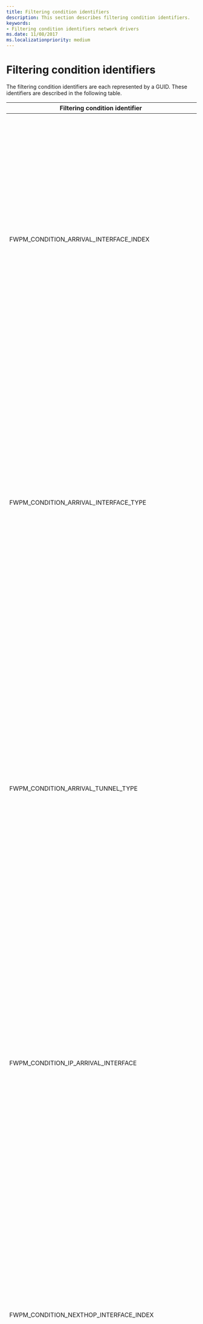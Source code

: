 ```yaml
---
title: Filtering condition identifiers
description: This section describes filtering condition identifiers.
keywords:
- Filtering condition identifiers network drivers
ms.date: 11/08/2017
ms.localizationpriority: medium
---
```


# Filtering condition identifiers

The filtering condition identifiers are each represented by a GUID. These identifiers are described in the following table.

|Filtering condition identifier|Description|
|----|----|
|FWPM_CONDITION_ARRIVAL_INTERFACE_INDEX|The index of the arrival network interface, as enumerated by the network stack.</br>WFP uses the Arrival interface to match this condition. The Arrival Interface is the first interface the packet sees before entering the IP stack inbound from the network, before weak-host or forwarding are performed.</br>This condition is asymmetric for reauthorization purposes, as it is intrinsically an inbound condition. This means that WFP will use an empty value on this condition when reauthorizing an inbound connection on a response outbound packet.</br>To handle reauthorization a second filter must be used. This second filter can either permit or block the empty values, or use a different condition that will have a valid value for such circumstance. In the case of arrival interface conditions, the next hop class of interface conditions will have a valid interface on outbound packets.</br>Note that this is available only in Windows Server 2008 R2, Windows 7, and later versions of Windows.|
|FWPM_CONDITION_ARRIVAL_INTERFACE_TYPE|The type of the arrival network interface, as defined by the Internet Assigned Numbers Authority (IANA). For more information, see [IANAifType-MIB Definitions](https://www.iana.org/assignments/ianaiftype-mib/ianaiftype-mib).</br>WFP uses the Arrival interface to match this condition. The Arrival Interface is the first interface the packet sees before entering the IP stack inbound from the network, before weak-host or forwarding are performed.</br>This condition is asymmetric for reauthorization purposes, as it is intrinsically an inbound condition. This means that WFP will use an empty value on this condition when reauthorizing an inbound connection on a response outbound packet.</br>To handle reauthorization a second filter must be used. This second filter can either permit or block the empty values, or use a different condition that will have a valid value for such circumstance. In the case of arrival interface conditions, the next hop class of interface conditions will have a valid interface on outbound packets.</br>Note that this is vailable only in Windows Server 2008 R2, Windows 7, and later versions of Windows.|
|FWPM_CONDITION_ARRIVAL_TUNNEL_TYPE|The encapsulation method used by a tunnel if the IfType member of the [IP_ADAPTER_ADDRESSES](/windows/win32/api/iptypes/ns-iptypes-ip_adapter_addresses_lh) structure is IF_TYPE_TUNNEL. The tunnel type is defined by the IANA. For more information, see [IANAifType-MIB Definitions](https://www.iana.org/assignments/ianaiftype-mib/ianaiftype-mib) and the Windows SDK [IP Helper](./ip-helper.md) documentation.</br>WFP uses the Arrival interface to match this condition. The Arrival Interface is the first interface the packet sees before entering the IP stack inbound from the network, before weak-host or forwarding are performed.</br>This condition is asymmetric for reauthorization purposes, as it is intrinsically an inbound condition. This means that WFP will use an empty value on this condition when reauthorizing an inbound connection on a response outbound packet.</br>To handle reauthorization a second filter must be used. This second filter can either permit or block the empty values, or use a different condition that will have a valid value for such circumstance. In the case of arrival interface conditions, the next hop class of interface conditions will have a valid interface on outbound packets.</br>Note that this is available only in Windows Server 2008 R2, Windows 7, and later versions of Windows.|
|FWPM_CONDITION_IP_ARRIVAL_INTERFACE|The [LUID](/windows-hardware/drivers/ddi/igpupvdev/ns-igpupvdev-_luid) for the network interface that is associated with the arrival IP address.</br>WFP uses the Arrival interface to match this condition. The Arrival Interface is the first interface the packet sees before entering the IP stack inbound from the network, before weak-host or forwarding are performed.</br>This condition is asymmetric for reauthorization purposes, as it is intrinsically an inbound condition. This means that WFP will use an empty value on this condition when reauthorizing an inbound connection on a response outbound packet.</br>To handle reauthorization a second filter must be used. This second filter can either permit or block the empty values, or use a different condition that will have a valid value for such circumstance. In the case of arrival interface conditions, the next hop class of interface conditions will have a valid interface on outbound packets.</br>Note that this is available only in Windows Server 2008 R2, Windows 7, and later versions of Windows.|
|FWPM_CONDITION_NEXTHOP_INTERFACE_INDEX|The index of the arrival network interface, as enumerated by the network stack.</br>WFP uses the Next Hop interface to match this condition. The Next Hop Interface is the last interface the packet sees before leaving the IP stack outbound towards the network, after weak-host or forwarding are performed.</br>This condition is asymmetric for reauthorization purposes, as it is intrinsically an outbound condition. This means that WFP will use an empty value on this condition when reauthorizing an outbound connection on a response inbound packet.</br>To handle reauthorization a second filter must be used. This second filter can either permit or block the empty values, or use a different condition that will have a valid value for such circumstance. In the case of next hop interface conditions, the arrival class of interface conditions will have a valid interface on inbound packets.</br>Note that this is available only in Windows Server 2008 R2, Windows 7, and later versions of Windows.|
|FWPM_CONDITION_NEXTHOP_INTERFACE_TYPE|The type of the arrival network interface, as defined by the Internet Assigned Numbers Authority (IANA). For more information, see [IANAifType-MIB Definitions](https://www.iana.org/assignments/ianaiftype-mib/ianaiftype-mib).</br>WFP uses the Next Hop interface to match this condition. The Next Hop Interface is the last interface the packet sees before leaving the IP stack outbound towards the network, after weak-host or forwarding are performed.</br>This condition is asymmetric for reauthorization purposes, as it is intrinsically an outbound condition. This means that WFP will use an empty value on this condition when reauthorizing an outbound connection on a response inbound packet.</br>To handle reauthorization a second filter must be used. This second filter can either permit or block the empty values, or use a different condition that will have a valid value for such circumstance. In the case of next hop interface conditions, the arrival class of interface conditions will have a valid interface on inbound packets.</br>Note that this is available only in Windows Server 2008 R2, Windows 7, and later versions of Windows.|
|FWPM_CONDITION_NEXTHOP_TUNNEL_TYPE|The encapsulation method used by a tunnel if the **IfType** member of the [**IP_ADAPTER_ADDRESSES**](/windows/win32/api/iptypes/ns-iptypes-ip_adapter_addresses_lh) structure is IF_TYPE_TUNNEL. The tunnel type is defined by the IANA. For more information, see [IANAifType-MIB Definitions](https://www.iana.org/assignments/ianaiftype-mib/ianaiftype-mib) and the Windows SDK [IP Helper](./ip-helper.md) documentation.</br>WFP uses the Next Hop interface to match this condition. The Next Hop Interface is the last interface the packet sees before leaving the IP stack outbound towards the network, after weak-host or forwarding are performed.</br>This condition is asymmetric for reauthorization purposes, as it is intrinsically an outbound condition. This means that WFP will use an empty value on this condition when reauthorizing an outbound connection on a response inbound packet.</br>To handle reauthorization a second filter must be used. This second filter can either permit or block the empty values, or use a different condition that will have a valid value for such circumstance. In the case of next hop interface conditions, the arrival class of interface conditions will have a valid interface on inbound packets.</br>Note that this is available only in Windows Server 2008 R2, Windows 7, and later versions of Windows.|
|FWPM_CONDITION_IP_NEXTHOP_INTERFACE|The [LUID](/windows-hardware/drivers/ddi/igpupvdev/ns-igpupvdev-_luid) for the network interface that is associated with the arrival IP addres</br>WFP uses the Next Hop interface to match this condition. The Next Hop Interface is the last interface the packet sees before leaving the IP stack outbound towards the network, after weak-host or forwarding are performed.</br>This condition is asymmetric for reauthorization purposes, as it is intrinsically an outbound condition. This means that WFP will use an empty value on this condition when reauthorizing an outbound connection on a response inbound packet.</br>To handle reauthorization a second filter must be used. This second filter can either permit or block the empty values, or use a different condition that will have a valid value for such circumstance. In the case of next hop interface conditions, the arrival class of interface conditions will have a valid interface on inbound packets.</br>Note that this is available only in Windows Server 2008 R2, Windows 7, and later versions of Windows.|
|FWPM_CONDITION_IP_LOCAL_ADDRESS|The local IP address.|
|FWPM_CONDITION_IP_REMOTE_ADDRESS|The remote IP address.|
|FWPM_CONDITION_IP_SOURCE_ADDRESS|The source IP address for forwarded packets.|
|FWPM_CONDITION_IP_DESTINATION_ADDRESS|The destination IP address for forwarded packets.|
|FWPM_CONDITION_IP_LOCAL_ADDRESS_TYPE|The local IP address type. The possible condition values are:</br>- NlatUnspecified</br>- NlatUnicast</br>- NlatAnycast</br>- NlatMulticast</br>- NlatBroadcast|
|FWPM_CONDITION_IP_DESTINATION_ADDRESS_TYPE|The destination IP address type. The possible condition values are:</br>- NlatUnspecified</br>- NlatUnicast</br>- NlatAnycast</br>- NlatMulticast</br>- NlatBroadcast|
|FWPM_CONDITION_IP_LOCAL_INTERFACE|The LUID for the network interface associated with the local IP address.|
|FWPM_CONDITION_IP_FORWARD_INTERFACE|The LUID for the network interface on which the packet being forwarded is to be sent out.|
|FWPM_CONDITION_IP_PROTOCOL|The IP protocol number, as specified in [RFC 1700](https://tools.ietf.org/html/rfc1700).|
|FWPM_CONDITION_IP_LOCAL_PORT|The local transport protocol port number.|
|FWPM_CONDITION_IP_REMOTE_PORT|The remote transport protocol port number.|
|FWPM_CONDITION_ICMP_TYPE|The ICMP type field, as specified in [RFC 792](https://tools.ietf.org/html/rfc792).|
|FWPM_CONDITION_ICMP_CODE|The ICMP code field, as specified in [RFC 792](https://tools.ietf.org/html/rfc792).|
|FWPM_CONDITION_EMBEDDED_LOCAL_ADDRESS_TYPE|The local IP address type that is embedded in the ICMP packet. The possible condition values are:</br>- NlatUnspecified</br>- NlatUnicast</br>- NlatAnycast</br>- NlatMulticast</br>- NlatBroadcast|
|FWPM_CONDITION_EMBEDDED_REMOTE_ADDRESS|The remote IP address that is embedded in the ICMP packet.|
|FWPM_CONDITION_EMBEDDED_PROTOCOL|The IP protocol number that is embedded in the ICMP packet, as specified in [RFC 1700](https://tools.ietf.org/html/rfc1700).|
|FWPM_CONDITION_EMBEDDED_LOCAL_PORT|The local transport protocol port number that is embedded in the ICMP packet.|
|FWPM_CONDITION_EMBEDDED_REMOTE_PORT|The remote transport protocol port number that is embedded in the ICMP packet.|
|FWPM_CONDITION_FLAGS|A bitwise OR of a combination of filtering condition flags. For information about the possible flags, see [Filtering Condition Flags](filtering-condition-flags.md).|
|FWPM_CONDITION_DIRECTION|The direction of the datagram traffic or data flow. The possible condition values are:</br>- FWP_DIRECTION_INBOUND</br>- FWP_DIRECTION_OUTBOUND</br></br>In datagram data layers and stream packet layers, this condition specifies the direction of the packet.</br>In stream layers and ALE flow established layers, this condition specifies the direction of the connection (for example, when a local application initiates the connection, an inbound packet has FWPM_CONDITION_DIRECTION set to FWP_DIRECTION_OUTBOUND).|
|FWPM_CONDITION_INTERFACE_INDEX|The index of the network interface, as enumerated by the network stack.|
|FWPM_CONDITION_INTERFACE_TYPE|The bus type of the network interface.|
|FWPM_CONDITION_SUB_INTERFACE_INDEX|The index of the logical network interface, as enumerated by the network stack.|
|FWPM_CONDITION_SOURCE_INTERFACE_INDEX|The index of the source network interface for forwarded packets, as enumerated by the network stack.|
|FWPM_CONDITION_SOURCE_SUB_INTERFACE_INDEX|The index of the source logical network interface for forwarded packets, as enumerated by the network stack.|
|FWPM_CONDITION_DESTINATION_INTERFACE_INDEX|The index of the destination network interface for forwarded packets, as enumerated by the network stack.|
|FWPM_CONDITION_DESTINATION_SUB_INTERFACE_INDEX|The index of the destination logical network interface for forwarded packets, as enumerated by the network stack.|
|FWPM_CONDITION_ALE_APP_ID|The full path of the application.|
|FWPM_CONDITION_ALE_USER_ID|The identification of the local user.|
|FWPM_CONDITION_ALE_REMOTE_USER_ID|The identification of the remote user.|
|FWPM_CONDITION_ALE_REMOTE_MACHINE_ID|The identification of the remote machine.|
|FWPM_CONDITION_ALE_PROMISCUOUS_MODE|The raw socket mode that is allowed or denied. The possible condition values are:</br>- SIO_RCVALL</br>- SIO_RCVALL_IGMPMCAST</br>- SIO_RCVALL_MCAST</br>For a description of these raw socket modes, see [WSAIoctl](/windows/win32/api/winsock2/nf-winsock2-wsaioctl) in the Microsoft Windows SDK documentation.|
|FWPM_CONDITION_ALE_SIO_FIREWALL_SYSTEM_PORT|Reserved for internal use.|
|FWPM_CONDITION_ALE_NAP_CONTEXT|Reserved for internal use.|
|FWPM_CONDITION_REMOTE_USER_TOKEN|The identification of the remote user.|
|FWPM_CONDITION_RPC_IF_UUID|The UUID of the RPC interface.|
|FWPM_CONDITION_RPC_IF_VERSION|The version of the RPC interface.|
|FWPM_CONDITION_RCP_IF_FLAG|Reserved for internal use.|
|FWPM_CONDITION_DCOM_APP_ID|The identification of the COM application.|
|FWPM_CONDITION_IMAGE_NAME|The name of the application.|
|FWPM_CONDITION_RPC_PROTOCOL|The RPC protocol. The possible condition values are:</br>- RPC_PROTSEQ_TCP</br>- RPC_PROTSEQ_HTTP</br>- RPC_PROTSEQ_NMP|
|FWPM_CONDITION_RPC_AUTH_TYPE|The authentication service type. For more information about authentication service types, see [Authentication-Service Constants](/windows/desktop/Rpc/authentication-service-constants) in the RPC section of the Windows SDK documentation.|
|FWPM_CONDITION_RPC_AUTH_LEVEL|The authentication service level. For more information about authentication service levels, see [Authentication-Level Constants](/windows/desktop/Rpc/authentication-level-constants) in the RPC section of the Windows SDK documentation.|
|FWPM_CONDITION_SEC_ENCRYPT_ALGORITHM|The certificate based security service provider interface (SSPI) encryption algorithm.|
|FWPM_CONDITION_SEC_KEY_SIZE|The certificate based security service provider interface (SSPI) encryption key size.|
|FWPM_CONDITION_IP_LOCAL_ADDRESS_V4|The local IPv4 address.|
|FWPM_CONDITION_IP_LOCAL_ADDRESS_V6|The local IPv6 address.|
|FWPM_CONDITION_PIPE|The name of the remote named pipe.|
|FWPM_CONDITION_IP_REMOTE_ADDRESS_V4|The remote IPv4 address.|
|FWPM_CONDITION_IP_REMOTE_ADDRESS_V6|The remote IPv6 address.|
|FWPM_CONDITION_PROCESS_WITH_RPC_IF_UUID|The UUID of the process with the RPC interface.|
|FWPM_CONDITION_RPC_EP_VALUE|Reserved for internal use.|
|FWPM_CONDITION_RPC_EP_FLAGS|Reserved for internal use.|
|FWPM_CONDITION_CLIENT_TOKEN|The identification of the client when using RpcProxy.|
|FWPM_CONDITION_RPC_SERVER_NAME|The name of the RPC server when using RpcProxy.|
|FWPM_CONDITION_RPC_SERVER_PORT|The port on the RPC server when using RpcProxy.|
|FWPM_CONDITION_RPC_PROXY_AUTH_TYPE|The RPC proxy authentication service type. For more information about authentication service types, see [Authentication-Service Constants](/windows/desktop/Rpc/authentication-service-constants) in the RPC section of the Windows SDK documentation.|
|FWPM_CONDITION_TUNNEL_TYPE|The encapsulation method used by a tunnel.|
|FWPM_CONDITION_CLIENT_CERT_KEY_LENGTH|The secure socket layer (SSL) key length in the client certificate.|
|FWPM_CONDITION_CLIENT_CERT_OID|The object identifier (OID) in the client certificate.|
|FWPM_CONDITION_INTERFACE_MAC_ADDRESS|The physical address of the sending or receiving network interface.</br>**Note** Supported in Windows 8, Windows Server 2012, and later versions of Windows.|
|FWPM_CONDITION_MAC_LOCAL_ADDRESS|The physical address of the local network interface. For inbound traffic this is the destination MAC address in the frame. For outbound traffic this is the source MAC address of the frame.</br>**Note**  Supported in Windows 8,  Windows Server 2012, and later versions of Windows.|
|FWPM_CONDITION_MAC_REMOTE_ADDRESS|The physical address of the remote network interface. For inbound traffic this is the source MAC address in the frame. For outbound traffic this is the destination MAC address of the frame.</br>**Note**  Supported in Windows 8,  Windows Server 2012, and later versions of Windows.|
|FWPM_CONDITION_ETHER_TYPE|The type indicated in the MAC frame. This value is 0x800 for   IPv4 traffic,  0x86DD for  IPv6 traffic or, 0x806 for  ARP traffic.  All of the possible values are defined as  NDIS_ETH_TYPE_Xxx in ntddndis.h.|
|FWPM_CONDITION_VLAN_ID|The identifier of the VLAN in the ETHERNET SNAP header.</br>**Note**  Supported in Windows 8,  Windows Server 2012, and later versions of Windows.|
|FWPM_CONDITION_NDIS_PORT|The port number identifying a miniport adapter port.</br>**Note**  Supported in Windows 8,  Windows Server 2012, and later versions of Windows.|
|FWPM_CONDITION_NDIS_MEDIA_TYPE|The type of the NDIS medium specified as one of the [NDIS_MEDIUM](/windows-hardware/drivers/ddi/ntddndis/ne-ntddndis-_ndis_medium) enumeration values.</br>**Note**  Supported in Windows 8,  Windows Server 2012, and later versions of Windows.|
|FWPM_CONDITION_NDIS_PHYSICAL_MEDIA_TYPE|The type of the physical medium for the communicating interface specified as one of the NDIS_PHYSICAL_MEDIUM enumeration values.</br>**Note**  Supported in Windows 8,  Windows Server 2012, and later versions of Windows.|
|FWPM_CONDITION_L2_FLAGS|A bitwise OR of a combination of filtering condition flags for the MAC layers. For information about the possible flags, see [Filtering Condition L2 Flags](filtering-condition-l2-flags.md).</br>**Note**  Supported in Windows 8,  Windows Server 2012, and later versions of Windows.|
|FWPM_CONDITION_MAC_LOCAL_ADDRESS_TYPE|The Datalink type of the local MAC address. This is one of the values that are defined in the [DL_ADDRESS_TYPE](/windows/win32/api/fwpmtypes/ne-fwpmtypes-dl_address_type) enumeration in FwpmTypes.h.</br>**Note**  Supported in Windows 8,  Windows Server 2012, and later versions of Windows.|
|FWPM_CONDITION_MAC_REMOTE_ADDRESS_TYPE|The Datalink type of the remote MAC address. This is one of the values that are defined in the [DL_ADDRESS_TYPE](/windows/win32/api/fwpmtypes/ne-fwpmtypes-dl_address_type) enumeration in FwpmTypes.h.</br>**Note**  Supported in Windows 8,  Windows Server 2012, and later versions of Windows.|
|FWPM_CONDITION_INTERFACE|The LUID for the network interface that is associated with the local MAC address.</br>**Note**  Supported in Windows 8,  Windows Server 2012, and later versions of Windows.|
|FWPM_CONDITION_ALE_PACKAGE_ID|The security identifier (SID) of the AppContainer restricted package.</br>**Note**  Supported in Windows 8,  Windows Server 2012, and later versions of Windows.|
|FWPM_CONDITION_MAC_SOURCE_ADDRESS|The physical address of the network interface that created the MAC frame.</br>**Note**  Supported in Windows 8,  Windows Server 2012, and later versions of Windows.|
|FWPM_CONDITION_MAC_DESTINATION_ADDRESS|The physical address of the network interface to which the frame is destined.</br>**Note**  Supported in Windows 8,  Windows Server 2012, and later versions of Windows.|
|FWPM_CONDITION_MAC_SOURCE_ADDRESS_TYPE|The Datalink type of the MAC Address for the interface that created the frame. This is one of the values that are defined in the [DL_ADDRESS_TYPE](/windows/win32/api/fwpmtypes/ne-fwpmtypes-dl_address_type) enumeration in FwpmTypes.h.</br>**Note**  Supported in Windows 8,  Windows Server 2012, and later versions of Windows.|
|FWPM_CONDITION_MAC_DESTINATION_ADDRESS_TYPE|The Datalink type of the MAC Address for the interface to which the frame is destined. This is one of the values that are defined in the [DL_ADDRESS_TYPE](/windows/win32/api/fwpmtypes/ne-fwpmtypes-dl_address_type) enumeration in FwpmTypes.h.</br>**Note**  Supported in Windows 8,  Windows Server 2012, and later versions of Windows.|
|FWPM_CONDITION_IP_SOURCE_PORT|The transport protocol source port number.</br>**Note**  Supported in Windows 8,  Windows Server 2012, and later versions of Windows.|
|FWPM_CONDITION_IP_DESTINATION_PORT|The transport protocol destination port number.</br>**Note**  Supported in Windows 8,  Windows Server 2012, and later versions of Windows.|
|FWPM_CONDITION_VSWITCH_ID|The GUID of the virtual switch.</br>**Note**  Supported in Windows 8,  Windows Server 2012, and later versions of Windows.|
|FWPM_CONDITION_VSWITCH_NETWORK_TYPE|The type of network that is associated with the virtual switch. This is one of the values that are defined in the [FWP_VSWITCH_NETWORK_TYPE](/windows/win32/api/fwptypes/ne-fwptypes-fwp_vswitch_network_type) enumeration in FwpTypes.h.</br>**Note**  Supported in Windows 8 and later versions of Windows.|
|FWPM_CONDITION_VSWITCH_SOURCE_INTERFACE_ID|The GUID of the interface of the virtual switch that created the frame.</br>**Note**  Supported in Windows 8,  Windows Server 2012, and later versions of Windows.|
|FWPM_CONDITION_VSWITCH_DESTINATION_INTERFACE_ID|The GUID of the interface of the virtual switch to which the frame is destined.</br>**Note**  Supported in Windows 8 and later versions of Windows.|
|FWPM_CONDITION_VSWITCH_SOURCE_INTERFACE_TYPE|The type of the virtual switch interface that created the frame. This is one of the values that are defined in the [NDIS_NIC_SWITCH_TYPE](/windows-hardware/drivers/ddi/ntddndis/ne-ntddndis-_ndis_nic_switch_type) enumeration in Ntddndis.h.</br>**Note**  Supported in Windows 8,  Windows Server 2012, and later versions of Windows.|
|FWPM_CONDITION_VSWITCH_DESTINATION_INTERFACE_TYPE|The type of the virtual switch interface to which the frame is destined. This is one of the values that are defined in the [NDIS_NIC_SWITCH_TYPE](/windows-hardware/drivers/ddi/ntddndis/ne-ntddndis-_ndis_nic_switch_type) enumeration in Ntddndis.h.</br>**Note**  Supported in Windows 8,  Windows Server 2012, and later versions of Windows.|
|FWPM_CONDITION_VSWITCH_SOURCE_VM_ID|Unique identifier of the vSwitch source virtual machine.</br>**Note**  Supported in Windows 8,  Windows Server 2012, and later versions of Windows.|
|FWPM_CONDITION_VSWITCH_DESTINATION_VM_ID|Unique identifier of the vSwitch destination virtual machine.</br>**Note**  Supported in Windows 8,  Windows Server 2012, and later versions of Windows.|
|FWPM_CONDITION_VSWITCH_TENANT_NETWORK_ID|Unique identifier for the vSwitch network. Cannot be used in conjunction with VLAN_IDs.</br>**Note**  Supported in Windows 8,  Windows Server 2012, and later versions of Windows.|
|FWPM_CONDITION_ALE_PACKAGE_ID|The security identifier (SID) of an app container.</br>**Note**  Supported in Windows 8,  Windows Server 2012, and later versions of Windows.|
|FWPM_CONDITION_ALE_ORIGINAL_APP_ID|The original full path of the application before alteration from proxying.  Note that if proxying is not involved, then this will be the same as the FWPM_CONDITION_ALE_APP_ID.</br>**Note**  Supported in Windows 8,  Windows Server 2012, and later versions of Windows.|
|FWPM_CONDITION_QM_MODE|The quick mode (QM) mode.</br>**Note**  Supported in Windows 8,  Windows Server 2012, and later versions of Windows.|
